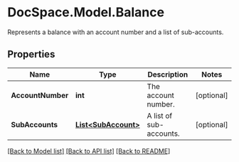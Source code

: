 # DocSpace.Model.Balance
Represents a balance with an account number and a list of sub-accounts.

## Properties

Name | Type | Description | Notes
------------ | ------------- | ------------- | -------------
**AccountNumber** | **int** | The account number. | [optional] 
**SubAccounts** | [**List&lt;SubAccount&gt;**](.md) | A list of sub-accounts. | [optional] 

[[Back to Model list]](../README.md#documentation-for-models) [[Back to API list]](../README.md#documentation-for-api-endpoints) [[Back to README]](../README.md)

